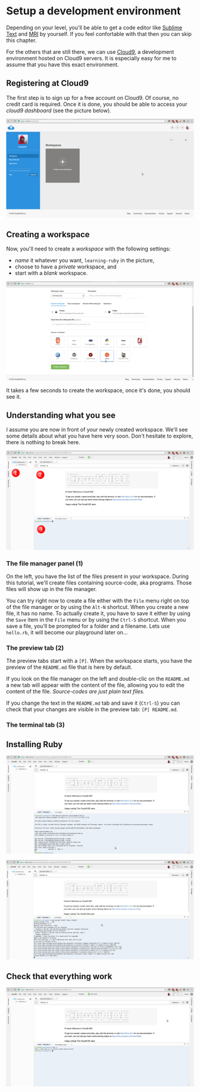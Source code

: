 # Setup a development environment

Depending on your level, you'll be able to get a code editor like
[Sublime Text][sublime] and [MRI][dl-ruby] by yourself. If you feel
confortable with that then you can skip this chapter.

For the others that are still there, we can use [Cloud9][cloud9], a
development environment hosted on Cloud9 servers. It is especially
easy for me to assume that you have this exact environment.

## Registering at Cloud9

The first step is to sign up for a free account on Cloud9. Of course,
no credit card is required. Once it is done, you should be able to access
your _cloud9 dashboard_ (see the picture below).

![Dashboard](dashboard.png "Dashboard")

## Creating a workspace

Now, you'll need to create a _workspace_ with the following settings:

* _name_ it whatever you want, `learning-ruby` in the picture,
* choose to have a _private_ workspace, and
* start with a _blank_ workspace.

![Workspace creation](create-workspace.png "Workspace creation")

It takes a few seconds to create the workspace, once it's done, you should see it.

## Understanding what you see

I assume you are now in front of your newly created workspace. We'll see some
details about what you have here very soon. Don't hesitate to explore, there is
nothing to break here.

![Workspace details](workspace.png "Workspace details")

### The file manager panel (1)

On the left, you have the list of the files present in your workspace. During this
tutorial, we'll create files containing source-code, aka programs. Those files
will show up in the file manager.

You can try right now to create a file either with the `File` menu right on top
of the file manager or by using the `Alt-N` shortcut. When you create a new file,
it has no name. To actually create it, you have to save it either by using the
`Save` item in the `File` menu or by using the `Ctrl-S` shortcut. When you save
a file, you'll be prompted for a folder and a filename. Lets use `hello.rb`, it
will become our playground later on...

### The preview tab (2)

The preview tabs start with a `[P]`. When the workspace starts, you have the
preview of the `README.md` file that is here by default.

If you look on the file manager on the left and double-clic on the `README.md`
a new tab will appear with the content of the file, allowing you to edit the
content of the file. _Source-codes are just plain text files._

If you change the text in the `README.md` tab and save it (`Ctrl-S`) you can
check that your changes are visible in the preview tab: `[P] README.md`.

### The terminal tab (3)

## Installing Ruby

![Add the source for the latest Ruby](add-ppa.png "Add the source for the latest Ruby")

![Install Ruby](install-ruby.png "Install Ruby")

## Check that everything work

![Check Ruby version](check-ruby-version.png "Check Ruby version")

[sublime]: https://www.sublimetext.com/
[dl-ruby]: https://www.ruby-lang.org/en/downloads/
[cloud9]: https://c9.io/
